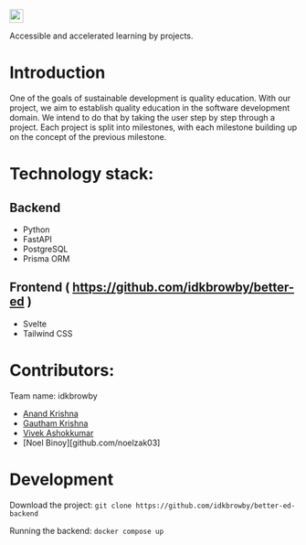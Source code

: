 <a href="https://hack36.com"> <img src="https://i.postimg.cc/RFFWF4vg/built-at-hack.jpg" height=24px> </a>

Accessible and accelerated learning by projects.

# Introduction
One of the goals of sustainable development is quality education. With our project, we aim to establish quality education in the software development domain. We intend to do that by taking the user step by step through a project. Each project is split into milestones, with each milestone building up on the concept of the previous milestone.

# Technology stack:
## Backend
- Python
- FastAPI
- PostgreSQL
- Prisma ORM

## Frontend ( https://github.com/idkbrowby/better-ed )
- Svelte
- Tailwind CSS

# Contributors:
Team name: idkbrowby
- [Anand Krishna](https://github.com/anand2312)
- [Gautham Krishna](https://github.com/Gautham-kj)
- [Vivek Ashokkumar](github.com/vivekashok1221)
- [Noel Binoy][github.com/noelzak03]

# Development
Download the project:
```git clone https://github.com/idkbrowby/better-ed-backend```

Running the backend:
```docker compose up```

